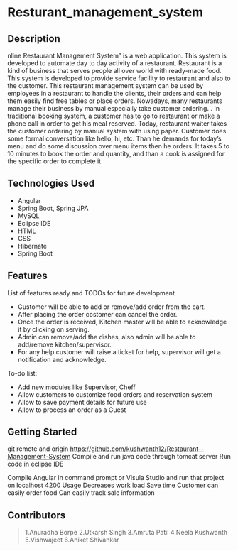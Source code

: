 # Resturant_management_system

## Description

nline Restaurant Management System” is a web application. This system is developed to automate day to day activity of a restaurant. Restaurant is a kind of business that serves people all over world with ready-made food. This system is developed to provide service facility to restaurant and also to the customer. This restaurant management system can be used by employees in a restaurant to handle the clients, their orders and can help them easily find free tables or place orders. Nowadays, many restaurants manage their business by manual especially take customer ordering. . In traditional booking system, a customer has to go to restaurant or make a phone call in order to get his meal reserved. Today, restaurant waiter takes the customer ordering by manual system with using paper. Customer does some formal conversation like hello, hi, etc. Than he demands for today’s menu and do some discussion over menu items then he orders. It takes 5 to 10 minutes to book the order and quantity, and than a cook is assigned for the specific order to complete it.

## Technologies Used

*  Angular
*  Spring Boot, Spring JPA 
*  MySQL 
*  Eclipse IDE 
*  HTML
*  CSS
*  Hibernate
*  Spring Boot


## Features

List of features ready and TODOs for future development
* Customer will be able to add or remove/add order from the cart.
* After placing the order costomer can cancel the order.
* Once the order is received, Kitchen master will be able to acknowledge it by clicking on serving.
* Admin can remove/add the dishes, also admin will be able to add/remove kitchen/supervisor.
* For any help customer will raise a ticket for help, supervisor will get a notification and acknowledge.




To-do list:
* Add new modules like Supervisor, Cheff
*  Allow customers to customize food orders and reservation system 
*  Allow to save payment details for future use 
*  Allow to process an order as a Guest
## Getting Started
 git remote and origin https://github.com/kushwanth12/Restaurant--Management-System
 Compile and run java code through tomcat server Run code in eclipse IDE

Compile Angular in command prompt or Visula Studio and run that project on localhost 4200 Usage Decreases work load Save time Customer can easily order food Can easily track sale information


## Contributors

>1.Anuradha Borpe 
>2.Utkarsh Singh 
>3.Amruta Patil 
>4.Neela Kushwanth 
>5.Vishwajeet 
>6.Aniket Shivankar



